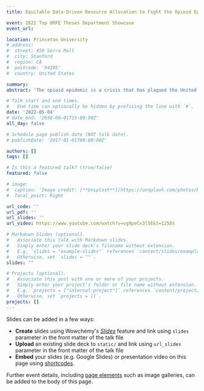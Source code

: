 ```yaml
---
title: Equitable Data-Driven Resource Allocation to Fight the Opioid Epidemic: A Mixed-Integer Optimization Approach

event: 2022 Top ORFE Theses Department Showcase
event_url: 

location: Princeton University
# address:
#  street: 450 Serra Mall
#  city: Stanford
#  region: CA
#  postcode: '94305'
#  country: United States

summary: 
abstract: 'The opioid epidemic is a crisis that has plagued the United States (US) for decades. One of the central issues of the epidemic is inequitable access to treatment for opioid use disorder (OUD), which puts certain populations at a higher risk of opioid overdose. This issue has not yet been systematically addressed using computational methods. In this work, we use real-world data and optimization to formulate the problem of finding the optimal locations of opioid treatment facilities and the optimal treatment budget distribution in each US state. To capture the dynamics of the changing opioid epidemic, we develop a state-level differential equation-based epidemiological model. We fit this model to current opioid epidemic data using neural ordinary differential equations, a useful framework that allows us to embed differential equations into a neural network layer. We then integrate this epidemiological model for each state into a corresponding mixed-integer optimization problem (MIP) for treatment facility location and resource allocation. We seek to minimize opioid overdose deaths and the number of people with OUD. Our MIPs also target socioeconomic equitability by considering social vulnerability (from the CDC’s Social Vulnerability Index) and opioid prescribing rates in each county. Our MIPs' proposed solutions on average decrease the number of people with OUD by 5.76%, increase the number of people in treatment by 21.60%, and decrease the number of opioid-related deaths by 0.52% after 2 years. This work lays the mathematical and computational foundations to assist governments, policymakers, and health professionals in combating the opioid epidemic.'

# Talk start and end times.
#   End time can optionally be hidden by prefixing the line with `#`.
date: '2022-05-04'
# date_end: '2030-06-01T15:00:00Z'
all_day: false

# Schedule page publish date (NOT talk date).
# publishDate: '2017-01-01T00:00:00Z'

authors: []
tags: []

# Is this a featured talk? (true/false)
featured: false

# image:
#  caption: 'Image credit: [**Unsplash**](https://unsplash.com/photos/bzdhc5b3Bxs)'
#  focal_point: Right

url_code: ''
url_pdf: ''
url_slides: ''
url_video: https://www.youtube.com/watch?v=vg9peCx3l5E&t=1258s

# Markdown Slides (optional).
#   Associate this talk with Markdown slides.
#   Simply enter your slide deck's filename without extension.
#   E.g. `slides = "example-slides"` references `content/slides/example-slides.md`.
#   Otherwise, set `slides = ""`.
slides: ""

# Projects (optional).
#   Associate this post with one or more of your projects.
#   Simply enter your project's folder or file name without extension.
#   E.g. `projects = ["internal-project"]` references `content/project/deep-learning/index.md`.
#   Otherwise, set `projects = []`.
projects: []
---
```



Slides can be added in a few ways:

- **Create** slides using Wowchemy's [_Slides_](https://wowchemy.com/docs/managing-content/#create-slides) feature and link using `slides` parameter in the front matter of the talk file
- **Upload** an existing slide deck to `static/` and link using `url_slides` parameter in the front matter of the talk file
- **Embed** your slides (e.g. Google Slides) or presentation video on this page using [shortcodes](https://wowchemy.com/docs/writing-markdown-latex/).

Further event details, including [page elements](https://wowchemy.com/docs/writing-markdown-latex/) such as image galleries, can be added to the body of this page.
